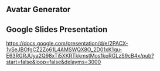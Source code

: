 ## Avatar Generator

## Google Slides Presentation

https://docs.google.com/presentation/d/e/2PACX-1vSeJBOfgCZ2Zo61L4AMSWQX8O_2D01xK1gu-E63RGRJUya2Q98xTi5XKRTkkmstMos1kpRGLzS9cB4x/pub?start=false&loop=false&delayms=3000
